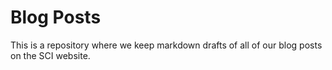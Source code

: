 Blog Posts
=========

This is a repository where we keep markdown drafts of all of our blog posts on the SCI website. 
